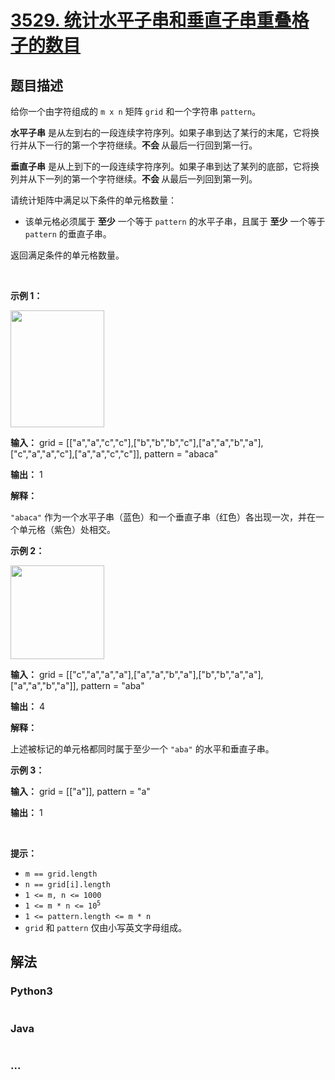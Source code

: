 # [3529. 统计水平子串和垂直子串重叠格子的数目](https://leetcode.cn/problems/count-cells-in-overlapping-horizontal-and-vertical-substrings)

## 题目描述

<!-- 这里写题目描述 -->

<p>给你一个由字符组成的 <code>m x n</code> 矩阵 <code>grid</code> 和一个字符串 <code>pattern</code>。</p>

<p><strong data-end="264" data-start="240">水平子串</strong> 是从左到右的一段连续字符序列。如果子串到达了某行的末尾，它将换行并从下一行的第一个字符继续。<strong>不会&nbsp;</strong>从最后一行回到第一行。</p>

<p><strong data-end="484" data-start="462">垂直子串</strong> 是从上到下的一段连续字符序列。如果子串到达了某列的底部，它将换列并从下一列的第一个字符继续。<strong>不会&nbsp;</strong>从最后一列回到第一列。</p>

<p>请统计矩阵中满足以下条件的单元格数量：</p>

<ul>
	<li>该单元格必须属于 <strong>至少</strong>&nbsp;一个等于 <code>pattern</code>&nbsp;的水平子串，且属于 <strong>至少</strong> 一个等于 <code>pattern</code>&nbsp;的垂直子串。</li>
</ul>

<p>返回满足条件的单元格数量。</p>

<p>&nbsp;</p>

<p><strong class="example">示例 1：</strong></p>
<img alt="" src="https://pic.leetcode.cn/1745660164-PjoTAy-gridtwosubstringsdrawio.png" style="width: 150px; height: 187px;" />
<div class="example-block">
<p><strong>输入：</strong> <span class="example-io">grid = [["a","a","c","c"],["b","b","b","c"],["a","a","b","a"],["c","a","a","c"],["a","a","c","c"]], pattern = "abaca"</span></p>

<p><strong>输出：</strong> <span class="example-io">1</span></p>

<p><strong>解释：</strong></p>

<p><code>"abaca"</code> 作为一个水平子串（蓝色）和一个垂直子串（红色）各出现一次，并在一个单元格（紫色）处相交。</p>
</div>

<p><strong class="example">示例 2：</strong></p>
<img alt="" src="https://pic.leetcode.cn/1745660201-bMoajW-gridexample2fixeddrawio.png" style="width: 150px; height: 150px;" />
<div class="example-block">
<p><strong>输入：</strong> <span class="example-io">grid = [["c","a","a","a"],["a","a","b","a"],["b","b","a","a"],["a","a","b","a"]], pattern = "aba"</span></p>

<p><strong>输出：</strong> <span class="example-io">4</span></p>

<p><strong>解释：</strong></p>

<p>上述被标记的单元格都同时属于至少一个&nbsp;<code>"aba"</code> 的水平和垂直子串。</p>
</div>

<p><strong class="example">示例 3：</strong></p>

<div class="example-block">
<p><strong>输入：</strong> <span class="example-io">grid = [["a"]], pattern = "a"</span></p>

<p><strong>输出：</strong> 1</p>
</div>

<p>&nbsp;</p>

<p><strong>提示：</strong></p>

<ul>
	<li><code>m == grid.length</code></li>
	<li><code>n == grid[i].length</code></li>
	<li><code>1 &lt;= m, n &lt;= 1000</code></li>
	<li><code>1 &lt;= m * n &lt;= 10<sup>5</sup></code></li>
	<li><code>1 &lt;= pattern.length &lt;= m * n</code></li>
	<li><code>grid</code> 和 <code>pattern</code> 仅由小写英文字母组成。</li>
</ul>


## 解法

<!-- 这里可写通用的实现逻辑 -->

<!-- tabs:start -->

### **Python3**

<!-- 这里可写当前语言的特殊实现逻辑 -->

```python

```

### **Java**

<!-- 这里可写当前语言的特殊实现逻辑 -->

```java

```

### **...**

```

```

<!-- tabs:end -->
